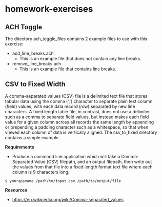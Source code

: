 # homework-exercises

## ACH Toggle

The directory ach_toggle_files contains 2 example files to use with this exercise:

- add_line_breaks.ach
  - This is an example file that does not contain any line breaks.
- remove_line_breaks.ach
  - This is an example file that contains line breaks.


## CSV to Fixed Width
A comma-separated values (CSV) file is a delimited text file that stores tabular data using the comma (',') character to separate plain text column (field) values, with each data record (row) separated by new line characters. A fixed length table file, in contrast, does not use a delimiter such as a comma to separate field values, but instead makes each field value for a given column across all records the same length by appending or prepending a padding character such as a whitespace, so that when viewed each column of data is vertically aligned. The csv_to_fixed directory contains a simple example.  

**Requirements**

* Produce a command line application which will take a Comma-Separated Value (CSV) filepath, and an output filepath, then write out the values from that file into a fixed length format text file where each column is 9 characters long.

`$ yourappname /path/to/input.csv /path/to/output/file`

**Resources**

* https://en.wikipedia.org/wiki/Comma-separated_values